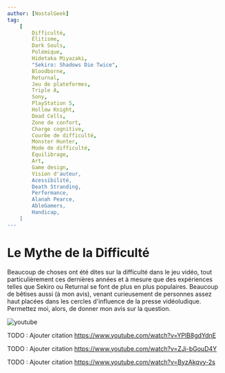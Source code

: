 ```yaml
---
author: [NostalGeek]
tag:
    [
        Difficulté,
        Élitisme,
        Dark Souls,
        Polémique,
        Hidetaka Miyazaki,
        "Sekiro: Shadows Die Twice",
        Bloodborne,
        Returnal,
        Jeu de plateformes,
        Triple A,
        Sony,
        PlayStation 5,
        Hollow Knight,
        Dead Cells,
        Zone de confort,
        Charge cognitive,
        Courbe de difficulté,
        Monster Hunter,
        Mode de difficulté,
        Équilibrage,
        Art,
        Game design,
        Vision d'auteur,
        Acessibilité,
        Death Stranding,
        Performance,
        Alanah Pearce,
        AbleGamers,
        Handicap,
    ]
---
```


# Le Mythe de la Difficulté

Beaucoup de choses ont été dites sur la difficulté dans le jeu vidéo, tout particulièrement ces dernières années et à mesure que des expériences telles que Sekiro ou Returnal se font de plus en plus populaires. Beaucoup de bêtises aussi (à mon avis), venant curieusement de personnes assez haut placées dans les cercles d'influence de la presse vidéoludique. Permettez moi, alors, de donner mon avis sur la question.

![youtube](https://www.youtube.com/watch?v=2gsWi8KBPmU)

TODO : Ajouter citation https://www.youtube.com/watch?v=YPlB8gdYdnE

TODO : Ajouter citation https://www.youtube.com/watch?v=ZJi-bGouD4Y

TODO : Ajouter citation https://www.youtube.com/watch?v=ByzAkqvy-2s

